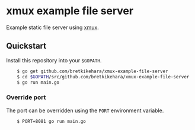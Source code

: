 xmux example file server
================================================

Example static file server using [xmux](https://github.com/rs/xmux).

## Quickstart

Install this repository into your `$GOPATH`.

```sh
	$ go get github.com/bretkikehara/xmux-example-file-server
	$ cd $GOPATH/src/github.com/bretkikehara/xmux-example-file-server
	$ go run main.go
```

### Override port

The port can be overridden using the `PORT` environment variable.

```sh
	$ PORT=8081 go run main.go
```
